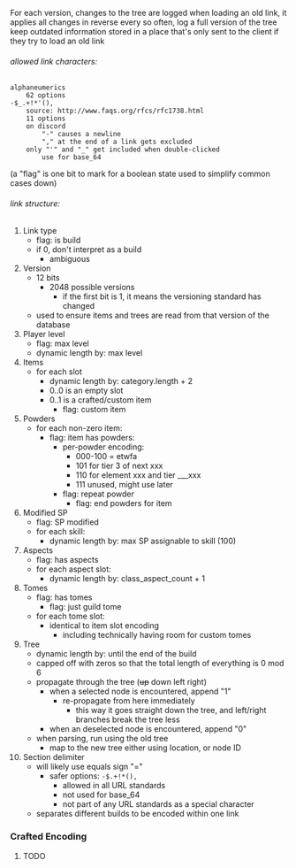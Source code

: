 
For each version, changes to the tree are logged
when loading an old link, it applies all changes in reverse
every so often, log a full version of the tree
keep outdated information stored in a place that's only sent to the client if they try to load an old link

###### allowed link characters:
	alphaneumerics
		62 options
	-$_.+!*'(),
		source: http://www.faqs.org/rfcs/rfc1738.html
		11 options
		on discord
			"-" causes a newline
			"," at the end of a link gets excluded
		only "'" and "_" get included when double-clicked
			use for base_64

(a "flag" is one bit to mark for a boolean state used to simplify common cases down)
###### link structure:
1. Link type
	- flag: is build
	- if 0, don't interpret as a build
		- ambiguous
2. Version
	- 12 bits
		- 2048 possible versions
			- if the first bit is 1, it means the versioning standard has changed
	- used to ensure items and trees are read from that version of the database
3. Player level
	- flag: max level
	- dynamic length by: max level
4. Items
	- for each slot
		- dynamic length by: category.length + 2
		- 0..0 is an empty slot
		- 0..1 is a crafted/custom item
			- flag: custom item
5. Powders
	 - for each non-zero item:
		 - flag: item has powders:
			 - per-powder encoding:
				 - 000-100 = etwfa
				 - 101 for tier 3 of next xxx
				 - 110 for element xxx and tier \_\_\_xxx
				 - 111 unused, might use later
			 - flag: repeat powder
				 - flag: end powders for item
6. Modified SP
	- flag: SP modified
	- for each skill:
		- dynamic length by:  max SP assignable to skill (100) 
7. Aspects
	- flag: has aspects
	- for each aspect slot:
		- dynamic length by: class_aspect_count + 1
8. Tomes
	- flag: has tomes
		- flag: just guild tome
	- for each tome slot:
		- identical to item slot encoding
			- including technically having room for custom tomes
9. Tree
	- dynamic length by: until the end of the build
	- capped off with zeros so that the total length of everything is 0 mod 6
	- propagate through the tree (~~up~~ down left right)
		- when a selected node is encountered, append "1"
			- re-propagate from here immediately
				- this way it goes straight down the tree, and left/right branches break the tree less
		- when an deselected node is encountered, append "0"
	- when parsing, run using the old tree
		- map to the new tree either using location, or node ID
10. Section delimiter
	- will likely use equals sign "="
		- safer options: `-$.+!*(),`
			- allowed in all URL standards
			- not used for base_64
			- not part of any URL standards as a special character
	- separates different builds to be encoded within one link
### Crafted Encoding
1. TODO

